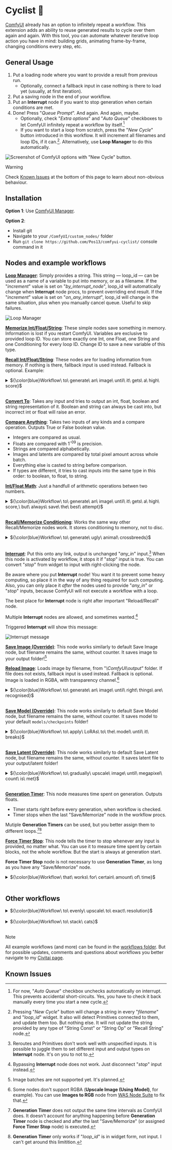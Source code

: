 # Cyclist :bicyclist:

[ComfyUI](https://github.com/comfyanonymous/ComfyUI) already has an option to infinitely repeat a workflow. This extension adds an ability to reuse generated results to cycle over them again and again. With this tool, you can automate whatever iterative loop action you have in mind: building grids, animating frame-by-frame, changing conditions every step, etc. 

## General Usage

1. Put a loading node where you want to provide a result from previous run.
    - Optionally, connect a fallback input in case nothing is there to load yet (usually, at first iteration).
2. Put a saving node in the end of your workflow.
3. Put an **Interrupt** node if you want to stop generation when certain conditions are met.
4. Done! Press "_Queue Prompt_". And again. And again, maybe.
    - Optionally, check "_Extra options_" and "_Auto Queue_" checkboxes to let ComfyUI infinitely repeat a workflow by itself.[^1]
    - If you want to start a loop from scratch, press the "_New Cycle_" button introduced in this workflow. It will increment all filenames and loop IDs, if it can.[^2]. Alternatively, use **Loop Manager** to do this automatically.

![Screenshot of ComfyUI options with "New Cycle" button.](https://github.com/Pos13/comfyui-cyclist/blob/main/screenshots/New_Cycle_button.png)

> [!WARNING]
> Check [Known Issues](#known-issues) at the bottom of this page to learn about non-obvious behaviour.

## Installation

__Option 1__: Use [ComfyUI Manager](https://github.com/ltdrdata/ComfyUI-Manager).

__Option 2__:
- Install git
- Navigate to your `/ComfyUI/custom_nodes/` folder
- Run `git clone https://github.com/Pos13/comfyui-cyclist/` console command in it

## Nodes and example workflows

<ins>**Loop Manager**</ins>: Simply provides a string. This string — loop_id — can be used as a name of a variable to put into memory, or as a filename. If the "_increment_" value is set on "_by_interrupt_node_", loop_id will automatically change when **Interrupt** node procs, to prevent overriding end result. If the "_increment_" value is set on "_on_any_interrupt_", loop_id will change in the same situation, plus when you manually cancel queue. Useful to skip failures.

![Loop Manager](https://github.com/Pos13/comfyui-cyclist/blob/main/screenshots/LoopManager.png)

<ins>**Memorize Int/Float/String**</ins>: These simple nodes save something in memory. Information is lost if you restart ComfyUI. Variables are exclusive to provided loop ID. You can store exactly one Int, one Float, one String and one Conditioning for every loop ID. Change ID to save a new variable of this type.

<ins>**Recall Int/Float/String**</ins>: These nodes are for loading information from memory. If nothing is there, fallback input is used instead. Fallback is optional. Example:

<details>
  <summary>${\color{blue}Workflow\ to\ generate\ an\ image\ until\ it\ gets\ a\ high\ score}$</summary>

Every time an image is generated, it gets a score made by [Image Reward Score](https://github.com/ZaneA/ComfyUI-ImageReward) node. Score is saved by **Memorize Float** node. Next gen, it's loaded and compared to user-provided target score. If greater, process is stopped.

![Workflow to generate Image until it gets a high score](https://github.com/Pos13/comfyui-cyclist/blob/main/workflows/GenUntilGoodNoWAS.png)
    
</details><br/>

<ins>**Convert To**</ins>: Takes any input and tries to output an int, float, boolean and string representation of it. Boolean and string can always be cast into, but incorrect int or float will raise an error.

<ins>**Compare Anything**</ins>: Takes two inputs of any kinds and a compare operation. Outputs True or False boolean value.
- Integers are compared as usual.
- Floats are compared with 1<sup>-09</sup> is precision.
- Strings are compared alphabetically.
- Images and latents are compared by total pixel amount across whole batch.
- Everything else is casted to string before comparison.
- If types are different, it tries to cast inputs into the same type in this order: to boolean, to float, to string.

<ins>**Int/Float Math**</ins>: Just a handfull of arithmetic operations betwen two numbers.

<details>
  <summary>${\color{blue}Workflow\ to\ generate\ an\ image\ until\ it\ gets\ a\ high\ score,\ but\ always\ save\ the\ best\ attempt}$</summary>

This is slightly modified version of the workflow above. Not a score is saved, but an image. Every new run it is compared with a new image to let [WAS Node Suite](https://github.com/WASasquatch/was-node-suite-comfyui) to choose the best.

- **Convert To** node is used to cast boolean -> float -> number, as WAS only work with number representation of boolean.
- **Compare Anything** node compares float scores.
- **Float Math** node is used to provide float constant, as Primitive node can't be connected to unspecified input. "Adding zero" just outputs upper value.

![Workflow to generate Image until it gets a high score, but always save best attempt](https://github.com/Pos13/comfyui-cyclist/blob/main/workflows/GenUntilGood.png)
    
</details><br/>

<ins>**Recall/Memorize Conditioning**</ins>: Works the same way other Recall/Memorize nodes work. It stores conditioning to memory, not to disc.

<details>
  <summary>${\color{blue}Workflow\ to\ generate\ ugly\ animal\ crossbreeds}$</summary>

[Impact Pack](https://github.com/ltdrdata/ComfyUI-Impact-Pack) is used to generate random animal words. These words are used to add a new conditioning for an image.

Don't use _Auto Queue_ here! You'd probably want to click "_Queue Prompt_" manually, and press "_New Cycle_" whenever result is already good enough.

![Workflow to generate ugly animal crossbreeds](https://github.com/Pos13/comfyui-cyclist/blob/main/workflows/ChimeraMaker.png)
    
</details><br/>

<ins>**Interrupt**</ins>: Put this onto any link, output is unchanged "_any_in_" input.[^3] When this node is activated by workflow, it stops it if "_stop_" input is true. You can convert "_stop_" from widget to input with right-clicking the node.

Be aware where you put **Interrupt** node! You want it to prevent some heavy computing, so place it in the way of any thing required for such computing. Also, you can only place it _after_ the nodes used to provide "_any_in_" or "_stop_" inputs, because ComfyUI will not execute a workflow with a loop.

The best place for **Interrupt** node is right after important "Reload/Recall" node.

Multiple **Interrupt** nodes are allowed, and sometimes wanted.[^4]

Triggered **Interrupt** will show this message:

![Interrupt message](screenshots/Interrupt_message.png)

<ins>**Save Image (Override)**</ins>: This node works similarly to default Save Image node, but filename remains the same, without counter. It saves image to your output folder![^5]

<ins>**Reload Image**</ins>: Loads image by filename, from "_\ComfyUI\output_" folder. If file does not exists, fallback input is used instead. Fallback is optional. Image is loaded in RGBA, with transparency channel.[^6]

<details>
  <summary>${\color{blue}Workflow\ to\ generate\ an\ image\ until\ right\ things\ are\ recognised}$</summary>

Before generating a new image, "BLIP Interrogate" node from [WAS Node Suite](https://github.com/WASasquatch/was-node-suite-comfyui) tries to analyze previous result. If answers are right, generation stops.

Workflow page at civitai: [https://civitai.com/models/342128](https://civitai.com/models/342128)

![Workflow to generate image until right things are recognised](https://github.com/Pos13/comfyui-cyclist/blob/main/workflows/GenUntilRight.png)
    
</details><br/>

<ins>**Save Model (Override)**</ins>: This node works similarly to default Save Model node, but filename remains the same, without counter. It saves model to your default `models/checkpoints` folder!

<details>
  <summary>${\color{blue}Workflow\ to\ apply\ LoRAs\ to\ the\ model\ until\ it\ breaks}$</summary>

This workflow is for testing model's LoRA compatibility. Apply more and more random LoRAS. Applied LoRA's names are saved in images' filenames. [WAS Node Suite](https://github.com/WASasquatch/was-node-suite-comfyui) is used.

Don't use _Auto Queue_ here! You'd probably want to click "_Queue Prompt_" manually, and press "_New Cycle_" whenever result is already ~~good~~ bad enough.

![Workflow to apply LoRAs to the model until it breaks](https://github.com/Pos13/comfyui-cyclist/blob/main/workflows/LoRABurnTest.png)
    
</details><br/>

<ins>**Save Latent (Override)**</ins>: This node works similarly to default Save Latent node, but filename remains the same, without counter. It saves latent file to your output/latent folder!

<details>
  <summary>${\color{blue}Workflow\ to\ gradually\ upscale\ image\ until\ megapixel\ count\ is\ met}$</summary>

This workflow uses latent upscale by x1.375 times over and over, until image becomes big enough. You'd want to set megapixel count according to your VRAM and patience amount. [WAS Node Suite](https://github.com/WASasquatch/was-node-suite-comfyui) is used to calculate latent size.

Notice disabled nodes! Enable them only after the whole cycle is done to save time and not calculate intermediate results. Enabling them will not disrupt normal cycle flow in any way. No early interrupts, no extra iterations.

![Workflow to gradually upscale image until megapixel count is met](https://github.com/Pos13/comfyui-cyclist/blob/main/workflows/UpscaleToMegapixels.png)
    
</details><br/>

<ins>**Generation Timer**</ins>: This node measures time spent on generation. Outputs floats.
- Timer starts right before every generation, when workflow is checked.
- Timer stops when the last "Save/Memorize" node in the workflow procs.

Mutiple **Generation Timers** can be used, but you better assign them to different loops.[^7][^8]

<ins>**Force Timer Stop**</ins>: This node tells the timer to stop whenever any input is provided, no matter what. You can use it to measure time spent by certain blocks, not the whole workflow. But the start is always at generation start.

**Force Timer Stop** node is not necessary to use **Generation Timer**, as long as you have any "Save/Memorize" node.

<details>
  <summary>${\color{blue}Workflow\ that\ works\ for\ certain\ amount\ of\ time}$</summary>

This is almost a default ComfyUI workflow! Just set amount of time you want your PC to work generating images, check "_Extra options_" and "_Auto Queue_" checkboxes, and press "_Queue Prompt_" button.

Workflow page at civitai: [https://civitai.com/models/342065](https://civitai.com/models/342065)

![Workflow that works for certain amount of time](https://github.com/Pos13/comfyui-cyclist/blob/main/workflows/TimeLimit.png)
    
</details><br/>

## Other workflows

<details>
  <summary>${\color{blue}Workflow\ to\ evenly\ upscale\ to\ exact\ resolution}$</summary>

Set a width and height, and image will upscale to it. But not in one go: it calculates how many iterations should be made to not add too many pixels to width or height, and performs exactly that many iterations. You can gradually change denoise, CFG scale and steps count from first to last iterations. Uses [pythongosssss' Custom Scripts](https://github.com/pythongosssss/ComfyUI-Custom-Scripts) for math and display.

It's a little wild :sweat_smile:.

![Workflow to evenly upscale to exact resolution](https://github.com/Pos13/comfyui-cyclist/blob/main/workflows/UpscaleToResolution.png)
    
</details><br/>

<details>
  <summary>${\color{blue}Workflow\ to\ stack\ cats}$</summary>

SDXL Turbo is used to make the amount of very noisy cats _fast_. They pile on noisy background one-by-one, top to bottom. After the cycle is done, unmute the top group of node to generate final result.

[Use Everywhere](https://github.com/chrisgoringe/cg-use-everywhere) nodes hide links. Version without is [exists](https://github.com/Pos13/comfyui-cyclist/blob/main/workflows/CatStackNoUE.json), but it's messy.

![Workflow to stack cats](https://github.com/Pos13/comfyui-cyclist/blob/main/workflows/CatStack.png)
    
</details><br/>

> [!NOTE]
> All example workflows (and more) can be found in the [workflows folder](workflows/). But for possible updates, comments and questions about workflows you better navigate to my [Civitai page](https://civitai.com/user/Postpos/models).

## Known Issues

[^1]: For now, "_Auto Queue_" checkbox unchecks automatically on interrupt. This prevents accidental short-circuits. Yes, you have to check it back manually every time you start a new cycle.
[^2]: Pressing "_New Cycle_" button will change a string in every "_filename_" and "_loop_id_" widget. It also will detect Primitives connected to them, and update them too. But nothing else. It will not update the string provided by any type of "String Const" or "String Op" or "Recall String" node.
[^3]: Reroutes and Primitives don't work well with unspecified inputs. It is possible to juggle them to set different input and output types on **Interrupt** node. It's on you to not to.
[^4]: Bypassing **Interrupt** node does not work. Just disconnect "_stop_" input instead.
[^5]: Image batches are not supported yet. It's planned.
[^6]: Some nodes don't support RGBA (**Upscale Image (Using Model)**, for example). You can use **Images to RGB** node from [WAS Node Suite](https://github.com/WASasquatch/was-node-suite-comfyui) to fix that.
[^7]: **Generation Timer** does not output the same time intervals as ComfyUI does. It doesn't account for anything happening before **Generation Timer** node is checked and after the last "Save/Memorize" (or assigned **Force Timer Stop** node) is executed.
[^8]: **Generation Timer** only works if "_loop_id_" is in widget form, not input. I can't get around this limitition.
